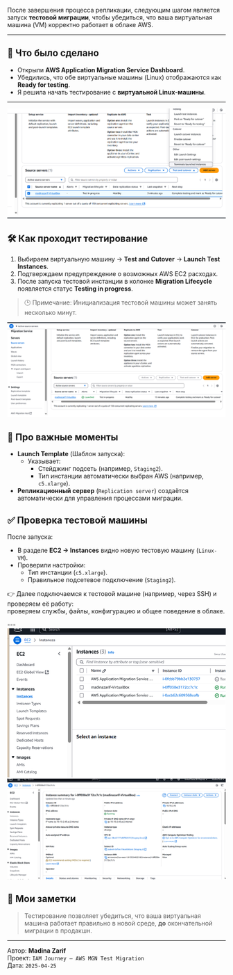 После завершения процесса репликации, следующим шагом является запуск **тестовой миграции**, чтобы убедиться, что ваша виртуальная машина (VM) корректно работает в облаке AWS.

---

## 🧩 Что было сделано

- Открыли **AWS Application Migration Service Dashboard**.
- Убедились, что обе виртуальные машины (Linux) отображаются как **Ready for testing**.
- Я решила начать тестирование с **виртуальной Linux-машины**.

---
![Step 1](screenshots/4%20day/5.png) 


## 🛠️ Как проходит тестирование

1. Выбираем виртуальную машину → **Test and Cutover** → **Launch Test Instances**.
2. Подтверждаем предупреждение о возможных AWS EC2 расходах.
3. После запуска тестовой инстанции в колонке **Migration Lifecycle** появляется статус **Testing in progress**.

> 🕒 Примечание: Инициализация тестовой машины может занять несколько минут.

![](screenshots/4%20day/8.png)

## 🧠 Про важные моменты

- **Launch Template** (Шаблон запуска):
  - Указывает:
    - Стейджинг подсеть (например, `Staging2`).
    - Тип инстанции автоматически выбран AWS (например, `c5.xlarge`).
- **Репликационный сервер** (`Replication server`) создаётся автоматически для управления процессами миграции.



## ✅ Проверка тестовой машины

После запуска:
- В разделе **EC2 → Instances** видно новую тестовую машину (`Linux-VM`).
- Проверили настройки:
  - Тип инстанции (`c5.xlarge`).
  - Правильное подсетевое подключение (`Staging2`).

👉 Далее подключаемся к тестовой машине (например, через SSH) и проверяем её работу:  
проверяем службы, файлы, конфигурацию и общее поведение в облаке.

---![Step 1](screenshots/4%20day/6.png) 
![Step 2](screenshots/4%20day/7.png) 

## 📝 Мои заметки

> Тестирование позволяет убедиться, что ваша виртуальная машина работает правильно в новой среде, **до** окончательной миграции в продакшн.

---

Автор: **Madina Zarif**  
Проект: `IAM Journey – AWS MGN Test Migration`  
Дата: `2025-04-25`
